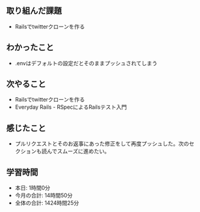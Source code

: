 
## 取り組んだ課題
- Railsでtwitterクローンを作る
## わかったこと
- .envはデフォルトの設定だとそのままプッシュされてしまう
## 次やること
- Railsでtwitterクローンを作る
- Everyday Rails - RSpecによるRailsテスト入門
## 感じたこと
- プルリクエストとそのお返事にあった修正をして再度プッシュした。次のセクションも読んでスムーズに進めたい。
## 学習時間
- 本日: 1時間0分
- 今月の合計: 14時間50分
- 全体の合計: 1424時間25分
